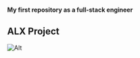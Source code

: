 #### My first repository as a full-stack engineer ####
## ALX Project

![Alt](https://dgict.co/assets/img/dan.png "Dan George")
